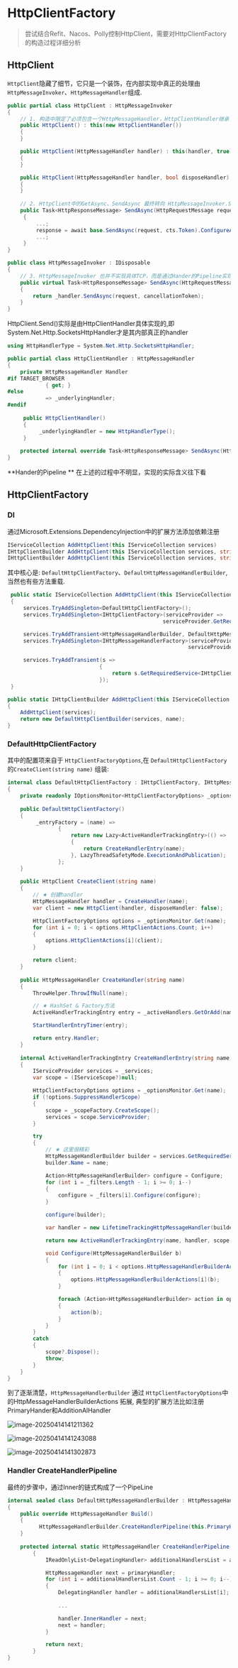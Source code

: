 # HttpClientFactory

>尝试结合Refit、Nacos、Polly控制HttpClient，需要对HttpClientFactory的构造过程详细分析

## HttpClient

`HttpClient`隐藏了细节，它只是一个装饰，在内部实现中真正的处理由`HttpMessageInvoker`、`HttpMessageHandler`组成.

```csharp
public partial class HttpClient : HttpMessageInvoker
{
    // 1. 构造中限定了必须包含一个HttpMessageHandler，HttpClientHandler继承了HttpMessageHandler
    public HttpClient() : this(new HttpClientHandler())  
    {  
    }  

    public HttpClient(HttpMessageHandler handler) : this(handler, true)  
    {  
    }  

    public HttpClient(HttpMessageHandler handler, bool disposeHandler) : base(handler, disposeHandler)  
    {  
    }
    
    // 2. HttpClient中的GetAsync、SendAsync 最终转向 HttpMessageInvoker.SendAsync执行
    public Task<HttpResponseMessage> SendAsync(HttpRequestMessage request, HttpCompletionOption completionOption, CancellationToken cancellationToken)
     {
         ...;
         response = await base.SendAsync(request, cts.Token).ConfigureAwait(false);
         ...;
     }
}

public class HttpMessageInvoker : IDisposable
{
    // 3. HttpMessageInvoker 也并不实现具体TCP，而是通过Hander的Pipeline实现
    public virtual Task<HttpResponseMessage> SendAsync(HttpRequestMessage request, CancellationToken cancellationToken)  
    {  
        return _handler.SendAsync(request, cancellationToken);   
    }
}
```

HttpClient.Send()实际是由HttpClientHandler具体实现的,即System.Net.Http.SocketsHttpHandler才是其内部真正的handler

```csharp
using HttpHandlerType = System.Net.Http.SocketsHttpHandler;

public partial class HttpClientHandler : HttpMessageHandler
{
    private HttpMessageHandler Handler
#if TARGET_BROWSER
            { get; }
#else
            => _underlyingHandler;
#endif
    
     public HttpClientHandler()
     {
          _underlyingHandler = new HttpHandlerType();
     }
    
    protected internal override Task<HttpResponseMessage> SendAsync(HttpRequestMessage request, CancellationToken cancellationToken) =>	Handler.SendAsync(request, cancellationToken);
}
```

**Hander的Pipeline ** 在上述的过程中不明显，实现的实际含义往下看

## HttpClientFactory

### DI

通过Microsoft.Extensions.DependencyInjection中的扩展方法添加依赖注册

```csharp
IServiceCollection AddHttpClient(this IServiceCollection services)
IHttpClientBuilder AddHttpClient(this IServiceCollection services, string name);
IHttpClientBuilder AddHttpClient(this IServiceCollection services, string name, Action<IServiceProvider, HttpClient> configureClient)
```

其中核心是: `DefaultHttpClientFactory`、`DefaultHttpMessageHandlerBuilder`, 当然也有些方法重载.

```csharp
 public static IServiceCollection AddHttpClient(this IServiceCollection services)
 {
     services.TryAddSingleton<DefaultHttpClientFactory>();
     services.TryAddSingleton<IHttpClientFactory>(serviceProvider =>
                                                 serviceProvider.GetRequiredService<DefaultHttpClientFactory>());

     services.TryAddTransient<HttpMessageHandlerBuilder, DefaultHttpMessageHandlerBuilder>();
     services.TryAddSingleton<IHttpMessageHandlerFactory>(serviceProvider => 	
                                                         serviceProvider.GetRequiredService<DefaultHttpClientFactory>());

     services.TryAddTransient(s =>
                             {
                                 return s.GetRequiredService<IHttpClientFactory>().CreateClient(string.Empty);
                             });
 }

public static IHttpClientBuilder AddHttpClient(this IServiceCollection services, string name)
{
    AddHttpClient(services);
    return new DefaultHttpClientBuilder(services, name);
}
```

### DefaultHttpClientFactory

其中的配置项来自于 `HttpClientFactoryOptions`,在 `DefaultHttpClientFactory`的`CreateClient(string name)` 组装:

```csharp
internal class DefaultHttpClientFactory : IHttpClientFactory, IHttpMessageHandlerFactory
{
    private readonly IOptionsMonitor<HttpClientFactoryOptions> _optionsMonitor;
    
    public DefaultHttpClientFactory()
    {
         _entryFactory = (name) =>
                {
                    return new Lazy<ActiveHandlerTrackingEntry>(() =>
                    {
                        return CreateHandlerEntry(name);
                    }, LazyThreadSafetyMode.ExecutionAndPublication);
                };    
    }
    
    public HttpClient CreateClient(string name)
    {
        // ★ 创建handler
        HttpMessageHandler handler = CreateHandler(name);
        var client = new HttpClient(handler, disposeHandler: false);

        HttpClientFactoryOptions options = _optionsMonitor.Get(name);
        for (int i = 0; i < options.HttpClientActions.Count; i++)
        {
            options.HttpClientActions[i](client);
        }

        return client;
    }
    
    public HttpMessageHandler CreateHandler(string name)
    {
        ThrowHelper.ThrowIfNull(name);

        // ★ HashSet & Factory方法
        ActiveHandlerTrackingEntry entry = _activeHandlers.GetOrAdd(name, _entryFactory).Value;

        StartHandlerEntryTimer(entry);

        return entry.Handler;
    }
    
    internal ActiveHandlerTrackingEntry CreateHandlerEntry(string name)
    {
        IServiceProvider services = _services;
        var scope = (IServiceScope?)null;

        HttpClientFactoryOptions options = _optionsMonitor.Get(name);
        if (!options.SuppressHandlerScope)
        {
            scope = _scopeFactory.CreateScope();
            services = scope.ServiceProvider;
        }

        try
        {
            // ★ 这里很精彩
            HttpMessageHandlerBuilder builder = services.GetRequiredService<HttpMessageHandlerBuilder>();
            builder.Name = name;

            Action<HttpMessageHandlerBuilder> configure = Configure;
            for (int i = _filters.Length - 1; i >= 0; i--)
            {
                configure = _filters[i].Configure(configure);
            }

            configure(builder);

            var handler = new LifetimeTrackingHttpMessageHandler(builder.Build());

            return new ActiveHandlerTrackingEntry(name, handler, scope, options.HandlerLifetime);

            void Configure(HttpMessageHandlerBuilder b)
            {
                for (int i = 0; i < options.HttpMessageHandlerBuilderActions.Count; i++)
                {
                    options.HttpMessageHandlerBuilderActions[i](b);
                }

                foreach (Action<HttpMessageHandlerBuilder> action in options.LoggingBuilderActions)
                {
                    action(b);
                }
            }
        }
        catch
        {
            scope?.Dispose();
            throw;
        }
    }
}
```

到了逐渐清楚，`HttpMessageHandlerBuilder` 通过 `HttpClientFactoryOptions`中的HttpMessageHandlerBuilderActions 拓展, 典型的扩展方法比如注册PrimaryHander和AdditionAlHandler

![image-20250414141211362](https://cdn.jsdelivr.net/gh/wang-jie-2020/images/image-20250414141211362.png)

![image-20250414141243088](https://cdn.jsdelivr.net/gh/wang-jie-2020/images/image-20250414141243088.png)

![image-20250414141302873](https://cdn.jsdelivr.net/gh/wang-jie-2020/images/image-20250414141302873.png)

### Handler CreateHandlerPipeline

最终的步骤中，通过Inner的链式构成了一个PipeLine

```csharp
internal sealed class DefaultHttpMessageHandlerBuilder : HttpMessageHandlerBuilder
{
    public override HttpMessageHandler Build()
    {
          HttpMessageHandlerBuilder.CreateHandlerPipeline(this.PrimaryHandler, (IEnumerable<DelegatingHandler>) this.AdditionalHandlers) 
    }
    
    protected internal static HttpMessageHandler CreateHandlerPipeline(HttpMessageHandler primaryHandler, IEnumerable<DelegatingHandler> additionalHandlers)
        {
            IReadOnlyList<DelegatingHandler> additionalHandlersList = additionalHandlers as IReadOnlyList<DelegatingHandler> ?? additionalHandlers.ToArray();

            HttpMessageHandler next = primaryHandler;
            for (int i = additionalHandlersList.Count - 1; i >= 0; i--)
            {
                DelegatingHandler handler = additionalHandlersList[i];
				
                ...

                handler.InnerHandler = next;
                next = handler;
            }

            return next;
        }
}
```



